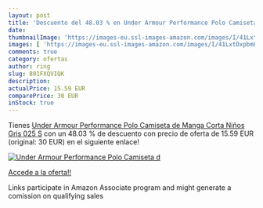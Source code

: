 ```yaml
---
layout: post
title: 'Descuento del 48.03 % en Under Armour Performance Polo Camiseta d'
date: 
thumbnailImage: 'https://images-eu.ssl-images-amazon.com/images/I/41LxtOxpbmL._SL200_.jpg'
images: [ 'https://images-eu.ssl-images-amazon.com/images/I/41LxtOxpbmL._SL200_.jpg' ]
comments: true
category: ofertas
author: ring
slug: B01FXQVIQK
description:
actualPrice: 15.59 EUR
comparePrice: 30 EUR
inStock: true
---
```


Tienes [Under Armour Performance Polo Camiseta de Manga Corta  Niños  Gris  025   S](https://www.amazon.es/dp/B01FXQVIQK/?tag=tolees-21) con un 48.03 % de descuento con precio de oferta de 15.59 EUR (original: 30 EUR) en el siguiente enlace!

[![Under Armour Performance Polo Camiseta d](https://images-eu.ssl-images-amazon.com/images/I/41LxtOxpbmL._SL200_.jpg)](https://www.amazon.es/dp/B01FXQVIQK/?tag=tolees-21)

[Accede a la oferta!!](https://www.amazon.es/dp/B01FXQVIQK/?tag=tolees-21)

Links participate in Amazon Associate program and might generate a comission on qualifying sales


